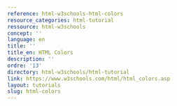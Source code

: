 ```yaml
---
reference: html-w3schools-html-colors
resource_categories: html-tutorial
ressource: html-w3schools
concept: ''
language: en
title: ''
title_en: HTML Colors
description: ''
ordre: '13'
directory: html-w3schools/html-tutorial
link: https://www.w3schools.com/html/html_colors.asp
layout: tutorials
slug: html-colors
---
```

